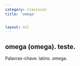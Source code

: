 ```yaml
---
category: classicos
title: 'omega'


layout: nil
---
```


## omega (omega). teste.

Palavras-chave: latino. omega.
